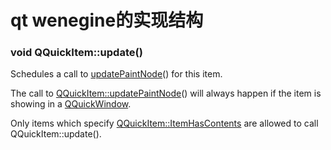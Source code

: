 # qt wenegine的实现结构

### void QQuickItem::update()

Schedules a call to [updatePaintNode](http://doc.qt.io/qt-5/qquickitem.html#updatePaintNode)() for this item.

The call to [QQuickItem::updatePaintNode](http://doc.qt.io/qt-5/qquickitem.html#updatePaintNode)() will always happen if the item is showing in a [QQuickWindow](http://doc.qt.io/qt-5/qquickwindow.html).

Only items which specify [QQuickItem::ItemHasContents](http://doc.qt.io/qt-5/qquickitem.html#Flag-enum) are allowed to call QQuickItem::update().